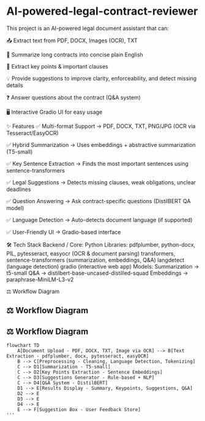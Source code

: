 # AI-powered-legal-contract-reviewer

This project is an AI-powered legal document assistant that can:

📤 Extract text from PDF, DOCX, Images (OCR), TXT

📝 Summarize long contracts into concise plain English

🔑 Extract key points & important clauses

💡 Provide suggestions to improve clarity, enforceability, and detect missing details

❓ Answer questions about the contract (Q&A system)

🖥️ Interactive Gradio UI for easy usage

✨ Features
✅ Multi-format Support → PDF, DOCX, TXT, PNG/JPG (OCR via Tesseract/EasyOCR)

✅ Hybrid Summarization → Uses embeddings + abstractive summarization (T5-small)

✅ Key Sentence Extraction → Finds the most important sentences using sentence-transformers

✅ Legal Suggestions → Detects missing clauses, weak obligations, unclear deadlines

✅ Question Answering → Ask contract-specific questions (DistilBERT QA model)

✅ Language Detection → Auto-detects document language (if supported)

✅ User-Friendly UI → Gradio-based interface

🛠️ Tech Stack
Backend / Core: Python
Libraries:
pdfplumber, python-docx, PIL, pytesseract, easyocr (OCR & document parsing)
transformers, sentence-transformers (summarization, embeddings, Q&A)
langdetect (language detection)
gradio (interactive web app)
Models:
Summarization → t5-small
Q&A → distilbert-base-uncased-distilled-squad
Embeddings → paraphrase-MiniLM-L3-v2


 ⚖️ Workflow Diagram

## ⚖️ Workflow Diagram

## ⚖️ Workflow Diagram

```mermaid
flowchart TD
    A[Document Upload - PDF, DOCX, TXT, Image via OCR] --> B[Text Extraction - pdfplumber, docx, pytesseract, easyOCR]
    B --> C[Preprocessing - Cleaning, Language Detection, Tokenizing]
    C --> D1[Summarization - T5-small]
    C --> D2[Key Points Extraction - Sentence Embeddings]
    C --> D3[Suggestions Generator - Rule-based + NLP]
    C --> D4[Q&A System - DistilBERT]
    D1 --> E[Results Display - Summary, Keypoints, Suggestions, Q&A]
    D2 --> E
    D3 --> E
    D4 --> E
    E --> F[Suggestion Box - User Feedback Store]
'''


